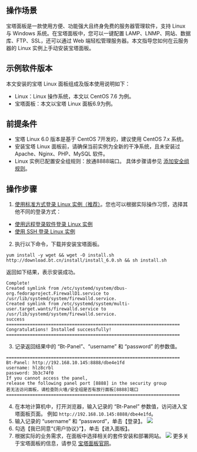 ## 操作场景
宝塔面板是一款使用方便、功能强大且终身免费的服务器管理软件，支持 Linux 与 Windows 系统。在宝塔面板中，您可以一键配置 LAMP、LNMP、网站、数据库、FTP、SSL，还可以通过 Web 端轻松管理服务器。本文指导您如何在云服务器的 Linux 实例上手动安装宝塔面板。

## 示例软件版本
本文安装的宝塔 Linux 面板组成及版本使用说明如下：
- Linux：Linux 操作系统，本文以 CentOS 7.6 为例。
- 宝塔面板：本文以宝塔 Linux 面板6.9为例。

## 前提条件

- 宝塔 Linux 6.0 版本是基于 CentOS 7开发的，建议使用 CentOS 7.x 系统。
- 安装宝塔 Linux 面板前，请确保当前实例为全新的干净系统，且未安装过 Apache、Nginx、PHP、MySQL 软件。
- Linux 实例已配置安全组规则：放通8888端口。
具体步骤请参见 [添加安全组规则](https://cloud.tencent.com/document/product/213/39740)。

## 操作步骤

1. [使用标准方式登录 Linux 实例（推荐）](https://cloud.tencent.com/document/product/213/5436)。您也可以根据实际操作习惯，选择其他不同的登录方式：
 - [使用远程登录软件登录 Linux 实例](https://cloud.tencent.com/document/product/213/35699)
 - [使用 SSH 登录 Linux 实例](https://cloud.tencent.com/document/product/213/35700)
2. 执行以下命令，下载并安装宝塔面板。
```
yum install -y wget && wget -O install.sh http://download.bt.cn/install/install_6.0.sh && sh install.sh
```
返回如下结果，表示安装成功。
```
Complete!
Created symlink from /etc/systemd/system/dbus-org.fedoraproject.FirewallD1.service to /usr/lib/systemd/system/firewalld.service.
Created symlink from /etc/systemd/system/multi-user.target.wants/firewalld.service to /usr/lib/systemd/system/firewalld.service.
success
==================================================================
Congratulations! Installed successfully!
==================================================================
```
3. 记录返回结果中的 “Bt-Panel”、“username” 和 “password” 的参数值。
```
==================================================================
Bt-Panel: http://192.168.10.145:8888/dbe4e1fd
username: hlz8crbl
password: 3b3c74f0
If you cannot access the panel,
release the following panel port [8888] in the security group
若无法访问面板，请检查防火墙/安全组是否有放行面板[8888]端口
==================================================================
```
4. 在本地计算机中，打开浏览器，输入记录的 “Bt-Panel” 参数值，访问进入宝塔面板页面。
例如 `http://192.168.10.145:8888/dbe4e1fd`。
5. 输入记录的 “username” 和 “password”，单击【登录】。
![](https://main.qcloudimg.com/raw/60f0f6af7d4e2d085b142593349903fb.png)
6. 勾选【我已同意“《用户协议》”】，单击【进入面板】。
7. 根据实际的业务需求，在面板中选择相关的套件安装和部署网站。
![](https://main.qcloudimg.com/raw/bbc4baa515b594167ef186e910896184.png)
更多关于宝塔面板的信息，请参见 [宝塔面板官网](https://www.bt.cn/)。


